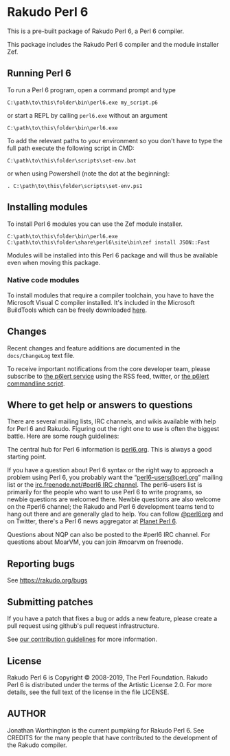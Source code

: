 # Rakudo Perl 6

This is a pre-built package of Rakudo Perl 6, a Perl 6 compiler.

This package includes the Rakudo Perl 6 compiler and the module installer Zef.


## Running Perl 6

To run a Perl 6 program, open a command prompt and type

    C:\path\to\this\folder\bin\perl6.exe my_script.p6

or start a REPL by calling `perl6.exe` without an argument

    C:\path\to\this\folder\bin\perl6.exe

To add the relevant paths to your environment so you don't have to type the full path execute the following script in CMD:

    C:\path\to\this\folder\scripts\set-env.bat

or when using Powershell (note the dot at the beginning):

    . C:\path\to\this\folder\scripts\set-env.ps1


## Installing modules

To install Perl 6 modules you can use the Zef module installer.

    C:\path\to\this\folder\bin\perl6.exe C:\path\to\this\folder\share\perl6\site\bin\zef install JSON::Fast

Modules will be installed into this Perl 6 package and will thus be available even when moving this package.


### Native code modules

To install modules that require a compiler toolchain, you have to have the Microsoft Visual C compiler installed. It's included in the Microsoft BuildTools which can be freely downloaded [here](https://visualstudio.microsoft.com/thank-you-downloading-visual-studio/?sku=BuildTools).


## Changes

Recent changes and feature additions are documented in the `docs/ChangeLog`
text file.

To receive important notifications from the core developer team, please
subscribe to [the p6lert service](https://alerts.perl6.org) using the RSS feed,
twitter, or [the p6lert commandline script](https://github.com/zoffixznet/perl6-p6lert).


## Where to get help or answers to questions

There are several mailing lists, IRC channels, and wikis available with
help for Perl 6 and Rakudo. Figuring out the right one to use
is often the biggest battle. Here are some rough guidelines:

The central hub for Perl 6 information is [perl6.org](http://perl6.org/).
This is always a good starting point.

If you have a question about Perl 6 syntax or the right way to approach
a problem using Perl 6, you probably want the “perl6-users@perl.org”
mailing list or the [irc.freenode.net/#perl6 IRC
channel](https://webchat.freenode.net/?channels=#perl6). The perl6-users
list is primarily for the people who want to use Perl 6 to write
programs, so newbie questions are welcomed there.  Newbie questions
are also welcome on the #perl6 channel; the Rakudo and Perl 6
development teams tend to hang out there and are generally glad
to help.  You can follow [@perl6org](https://twitter.com/perl6org)
and on Twitter, there's a Perl 6 news aggregator at
[Planet Perl 6](http://pl6anet.org/).

Questions about NQP can also be posted to the #perl6 IRC channel.
For questions about MoarVM, you can join #moarvm on freenode.


## Reporting bugs

See https://rakudo.org/bugs


## Submitting patches

If you have a patch that fixes a bug or adds a new feature, please
create a pull request using github's pull request infrastructure.

See [our contribution guidelines](https://github.com/rakudo/rakudo/blob/master/CONTRIBUTING.md) for more information.


## License

Rakudo Perl 6 is Copyright © 2008-2019, The Perl Foundation. Rakudo Perl 6
is distributed under the terms of the Artistic License 2.0. For more
details, see the full text of the license in the file LICENSE.


## AUTHOR

Jonathan Worthington is the current pumpking for Rakudo Perl 6.
See CREDITS for the many people that have contributed
to the development of the Rakudo compiler.
